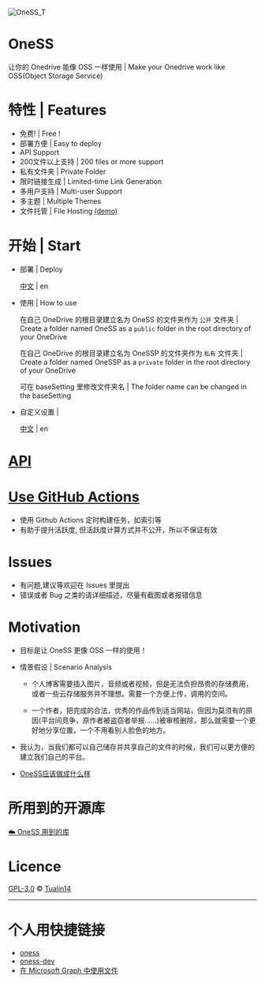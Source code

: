 ![OneSS_T](https://mystatic.dzaaaaaa.com/OneSS/OneSS_T.svg "OneSS_T")

# OneSS

让你的 Onedrive 能像 OSS 一样使用 | Make your Onedrive work like OSS(Object Storage Service)

# 特性 | Features

- 免费! | Free !
- 部署方便 | Easy to deploy
- API Support
- 200文件以上支持 | 200 files or more support
- 私有文件夹 | Private Folder
- 限时链接生成 | Limited-time Link Generation
- 多用户支持 | Multi-user Support
- 多主题 | Multiple Themes
- 文件托管 | File Hosting [(demo)](https://mystatic.dzaaaaaa.com/OneSS.html)

# 开始 | Start

- 部署 | Deploy

  [中文](./doc/zh/deploy_zh.md) | en

- 使用 | How to use

  在自己 OneDrive 的根目录建立名为 OneSS 的文件夹作为 `公开` 文件夹 | Create a folder named OneSS as a `public` folder in the root directory of your OneDrive

  在自己 OneDrive 的根目录建立名为 OneSSP 的文件夹作为 `私有` 文件夹 | Create a folder named OneSSP as a `private` folder in the root directory of your OneDrive

  可在 baseSetting 里修改文件夹名 | The folder name can be changed in the baseSetting

- 自定义设置 |

  [中文](./doc/zh/customSetting_zh.md) | en

# [API](./doc/api/api.md)

# [Use GitHub Actions](./auto/README.md)

- 使用 Github Actions 定时构建任务，如索引等
- 有助于提升活跃度, 但活跃度计算方式并不公开，所以不保证有效

# Issues

- 有问题,建议等欢迎在 Issues 里提出
- 错误或者 Bug 之类的请详细描述，尽量有截图或者报错信息

# Motivation

- 目标是让 OneSS 更像 OSS 一样的使用！

- 情景假设 | Scenario Analysis

    - 个人博客需要插入图片，音频或者视频，但是无法负担昂贵的存储费用，或者一些云存储服务并不理想。需要一个方便上传，调用的空间。

    - 一个作者，把完成的合法，优秀的作品传到适当网站，但因为莫须有的原因(平台间竞争，原作者被盗窃者举报......)被审核删除，那么就需要一个更好地分享位置，一个不用看别人脸色的地方。

- 我认为，当我们都可以自己储存并共享自己的文件的时候，我们可以更方便的建立我们自己的平台。

- [OneSS应该做成什么样](https://www.dzaaaaaa.com/blog/LSW/OneSS应该做成什么样)

# 所用到的开源库

[☁️ OneSS 用到的库](https://github.com/stars/Tualin14/lists/oness-%E7%94%A8%E5%88%B0%E7%9A%84%E5%BA%93)

# Licence

[GPL-3.0](LICENSE) © [Tualin14](https://github.com/Tualin14)

---

# 个人用快捷链接

- [oness](https://oss.dza.vin/)
- [oness-dev](https://oss-dev.dza.vin/)
- [在 Microsoft Graph 中使用文件](https://docs.microsoft.com/zh-cn/graph/api/resources/onedrive?view=graph-rest-1.0)
